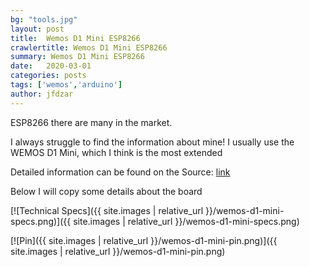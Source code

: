 ```yaml
---
bg: "tools.jpg"
layout: post
title:  Wemos D1 Mini ESP8266
crawlertitle: Wemos D1 Mini ESP8266
summary: Wemos D1 Mini ESP8266
date:   2020-03-01
categories: posts
tags: ['wemos','arduino']
author: jfdzar
---
```


ESP8266 there are many in the market.

I always struggle to find the information about mine!
I usually use the WEMOS D1 Mini, which I think is the most extended

Detailed information can be found on the Source: 
[link](https://www.wemos.cc/en/latest/d1/d1_mini.html)

Below I will copy some details about the board

[![Technical Specs]({{ site.images | relative_url }}/wemos-d1-mini-specs.png)]({{ site.images | relative_url }}/wemos-d1-mini-specs.png)   

[![Pin]({{ site.images | relative_url }}/wemos-d1-mini-pin.png)]({{ site.images | relative_url }}/wemos-d1-mini-pin.png)   